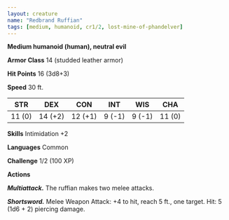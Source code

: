 ```yaml
---
layout: creature
name: "Redbrand Ruffian"
tags: [medium, humanoid, cr1/2, lost-mine-of-phandelver]
---
```


**Medium humanoid (human), neutral evil**

**Armor Class** 14 (studded leather armor)

**Hit Points** 16 (3d8+3)

**Speed** 30 ft.

|   STR   |   DEX   |   CON   |   INT   |   WIS   |   CHA   |
|:-----:|:-----:|:-----:|:-----:|:-----:|:-----:|
| 11 (0) | 14 (+2) | 12 (+1) | 9 (-1) | 9 (-1) | 11 (0) |

**Skills** Intimidation +2

**Languages** Common

**Challenge** 1/2 (100 XP)

**Actions**

***Multiattack.*** The ruffian makes two melee attacks.

***Shortsword.*** Melee Weapon Attack: +4 to hit, reach 5 ft., one target. Hit: 5 (1d6 + 2) piercing damage.

